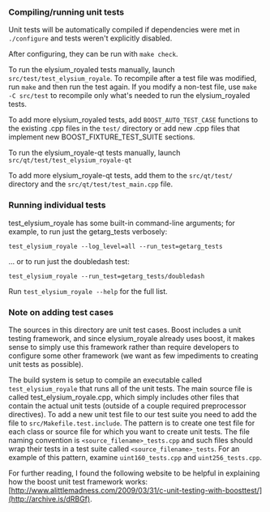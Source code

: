 ### Compiling/running unit tests

Unit tests will be automatically compiled if dependencies were met in `./configure`
and tests weren't explicitly disabled.

After configuring, they can be run with `make check`.

To run the elysium_royaled tests manually, launch `src/test/test_elysium_royale`. To recompile
after a test file was modified, run `make` and then run the test again. If you
modify a non-test file, use `make -C src/test` to recompile only what's needed
to run the elysium_royaled tests.

To add more elysium_royaled tests, add `BOOST_AUTO_TEST_CASE` functions to the existing
.cpp files in the `test/` directory or add new .cpp files that
implement new BOOST_FIXTURE_TEST_SUITE sections.

To run the elysium_royale-qt tests manually, launch `src/qt/test/test_elysium_royale-qt`

To add more elysium_royale-qt tests, add them to the `src/qt/test/` directory and
the `src/qt/test/test_main.cpp` file.

### Running individual tests

test_elysium_royale has some built-in command-line arguments; for
example, to run just the getarg_tests verbosely:

    test_elysium_royale --log_level=all --run_test=getarg_tests

... or to run just the doubledash test:

    test_elysium_royale --run_test=getarg_tests/doubledash

Run `test_elysium_royale --help` for the full list.

### Note on adding test cases

The sources in this directory are unit test cases.  Boost includes a
unit testing framework, and since elysium_royale already uses boost, it makes
sense to simply use this framework rather than require developers to
configure some other framework (we want as few impediments to creating
unit tests as possible).

The build system is setup to compile an executable called `test_elysium_royale`
that runs all of the unit tests.  The main source file is called
test_elysium_royale.cpp, which simply includes other files that contain the
actual unit tests (outside of a couple required preprocessor
directives). To add a new unit test file to our test suite you need
to add the file to `src/Makefile.test.include`. The pattern is to
create one test file for each class or source file for which you want
to create unit tests.  The file naming convention is
`<source_filename>_tests.cpp` and such files should wrap their tests
in a test suite called `<source_filename>_tests`.  For an example of
this pattern, examine `uint160_tests.cpp` and `uint256_tests.cpp`.

For further reading, I found the following website to be helpful in
explaining how the boost unit test framework works:
[http://www.alittlemadness.com/2009/03/31/c-unit-testing-with-boosttest/](http://archive.is/dRBGf).
